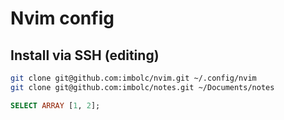 # Nvim config

## Install via SSH (editing)

```sh
git clone git@github.com:imbolc/nvim.git ~/.config/nvim
git clone git@github.com:imbolc/notes.git ~/Documents/notes
```

```sql
SELECT ARRAY [1, 2];
```
